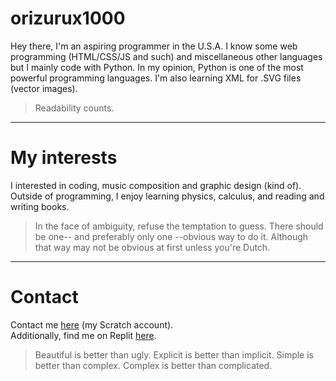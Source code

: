 
# orizurux1000

Hey there, I'm an aspiring programmer in the U.S.A. I know some web programming (HTML/CSS/JS and such) and miscellaneous other languages but I mainly code with Python. In my opinion, Python is one of the most powerful programming languages. I'm also learning XML for .SVG files (vector images).

> Readability counts.

---

# My interests

I interested in coding, music composition and graphic design (kind of). Outside of programming, I enjoy learning physics, calculus, and reading and writing books.

> In the face of ambiguity, refuse the temptation to guess.
> There should be one-- and preferably only one --obvious way to do it.
> Although that way may not be obvious at first unless you're Dutch.

---

# Contact

Contact me [here](https://scratch.mit.edu/users/pythonicKI) (my Scratch account).  
Additionally, find me on Replit [here](https://replit.com/@orizurux1000).

> Beautiful is better than ugly.
> Explicit is better than implicit.
> Simple is better than complex.
> Complex is better than complicated.
